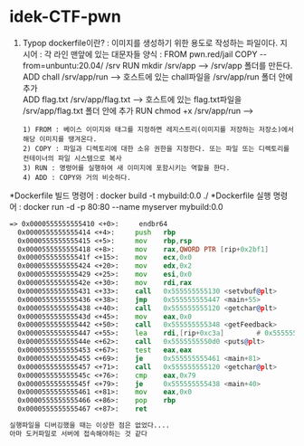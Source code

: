 # idek-CTF-pwn

1) Typop
dockerfile이란? : 이미지를 생성하기 위한 용도로 작성하는 파일이다.
지시어 : 각 라인 맨앞에 있는 대문자들
양식 : FROM   pwn.red/jail
       COPY   --from=unbuntu:20.04/ /srv
       RUN    mkdir /srv/app                  --> /srv/app 폴더를 만든다.
       ADD    chall /srv/app/run              --> 호스트에 있는 chall파일을 /srv/app/run 폴더 안에 추가      
       ADD    flag.txt  /srv/app/flag.txt     --> 호스트에 있는 flag.txt파일을 /srv/app/flag.txt 폴더 안에 추가
       RUN    chmod +x /srv/app/run           --> 
       
       1) FROM : 베이스 이미지와 태그를 지정하면 레지스트리(이미지를 저장하는 저장소)에서 해당 이미지를 땡겨온다.
       2) COPY : 파일과 디렉토리에 대한 소유 권한을 지정한다. 또는 파일 또는 디렉토리를 컨테이너의 파일 시스템으로 복사
       3) RUN : 명령어를 실행하여 새 이미지에 포함시키는 역할을 한다.
       4) ADD : COPY와 거의 비슷하다.
       
       
 *Dockerfile 빌드 명령어 : docker build -t mybuild:0.0 ./
 *Dockerfile 실행 명령어 : docker run -d -p 80:80 --name myserver mybuild:0.0
 
 
 ```asm
 => 0x0000555555555410 <+0>:     endbr64 
   0x0000555555555414 <+4>:     push   rbp
   0x0000555555555415 <+5>:     mov    rbp,rsp
   0x0000555555555418 <+8>:     mov    rax,QWORD PTR [rip+0x2bf1]        # 0x555555558010 <stdout@@GLIBC_2.2.5>
   0x000055555555541f <+15>:    mov    ecx,0x0
   0x0000555555555424 <+20>:    mov    edx,0x2
   0x0000555555555429 <+25>:    mov    esi,0x0
   0x000055555555542e <+30>:    mov    rdi,rax
   0x0000555555555431 <+33>:    call   0x555555555130 <setvbuf@plt>
   0x0000555555555436 <+38>:    jmp    0x555555555447 <main+55>
   0x0000555555555438 <+40>:    call   0x555555555120 <getchar@plt>
   0x000055555555543d <+45>:    mov    eax,0x0
   0x0000555555555442 <+50>:    call   0x555555555348 <getFeedback>
   0x0000555555555447 <+55>:    lea    rdi,[rip+0xc3a]        # 0x555555556088
   0x000055555555544e <+62>:    call   0x5555555550d0 <puts@plt>
   0x0000555555555453 <+67>:    test   eax,eax
   0x0000555555555455 <+69>:    je     0x555555555461 <main+81>
   0x0000555555555457 <+71>:    call   0x555555555120 <getchar@plt>
   0x000055555555545c <+76>:    cmp    eax,0x79
   0x000055555555545f <+79>:    je     0x555555555438 <main+40>
   0x0000555555555461 <+81>:    mov    eax,0x0
   0x0000555555555466 <+86>:    pop    rbp
   0x0000555555555467 <+87>:    ret    

실행파일을 디버깅했을 때는 이상한 점은 없었다....
아마 도커파일로 서버에 접속해야하는 것 같다
